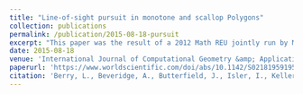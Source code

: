 ```yaml
---
title: "Line-of-sight pursuit in monotone and scallop Polygons"
collection: publications
permalink: /publication/2015-08-18-pursuit
excerpt: "This paper was the result of a 2012 Math REU jointly run by Macalester College and the Institute for Mathematics and its Applications at the University of Minnesota."
date: 2015-08-18
venue: 'International Journal of Computational Geometry &amp; Applications'
paperurl: 'https://www.worldscientific.com/doi/abs/10.1142/S0218195919500122'
citation: 'Berry, L., Beveridge, A., Butterfield, J., Isler, I., Keller, Z., Shine, A., Wang, J. &quot;Line-of-site pursuit in monotone and scallop polygons.&quot; 2019. <i>International Journal of Computational Geometry &amp; Applications</i>. 29(4): 307-351.'
---
```


